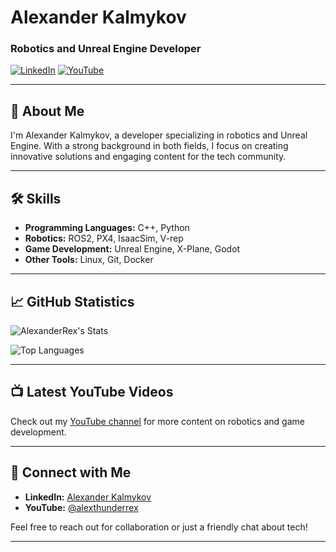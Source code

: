 # Alexander Kalmykov

### Robotics and Unreal Engine Developer

[![LinkedIn](https://img.shields.io/badge/LinkedIn-Profile-blue)](https://www.linkedin.com/in/alexander-kalmykov-26379a1b4/)
[![YouTube](https://img.shields.io/badge/YouTube-Channel-red)](https://youtube.com/@alexthunderrex?feature=shared)

---

## 👋 About Me

I'm Alexander Kalmykov, a developer specializing in robotics and Unreal Engine. With a strong background in both fields, I focus on creating innovative solutions and engaging content for the tech community.

---

## 🛠 Skills

- **Programming Languages:** C++, Python
- **Robotics:** ROS2, PX4, IsaacSim, V-rep
- **Game Development:** Unreal Engine, X-Plane, Godot
- **Other Tools:** Linux, Git, Docker 

---

## 📈 GitHub Statistics

![AlexanderRex's Stats](https://github-readme-stats.vercel.app/api?username=AlexanderRex&theme=dark&show_icons=true&hide_border=true&count_private=true)

![Top Languages](https://github-readme-stats.vercel.app/api/top-langs/?username=AlexanderRex&layout=compact&theme=radical)

---

## 📺 Latest YouTube Videos

<!-- YOUTUBE:START -->
<!-- YOUTUBE:END -->

Check out my [YouTube channel](https://youtube.com/@alexthunderrex?feature=shared) for more content on robotics and game development.

---

## 🔗 Connect with Me

- **LinkedIn:** [Alexander Kalmykov](https://www.linkedin.com/in/alexander-kalmykov-26379a1b4/)
- **YouTube:** [@alexthunderrex](https://youtube.com/@alexthunderrex?feature=shared)

Feel free to reach out for collaboration or just a friendly chat about tech!

---

